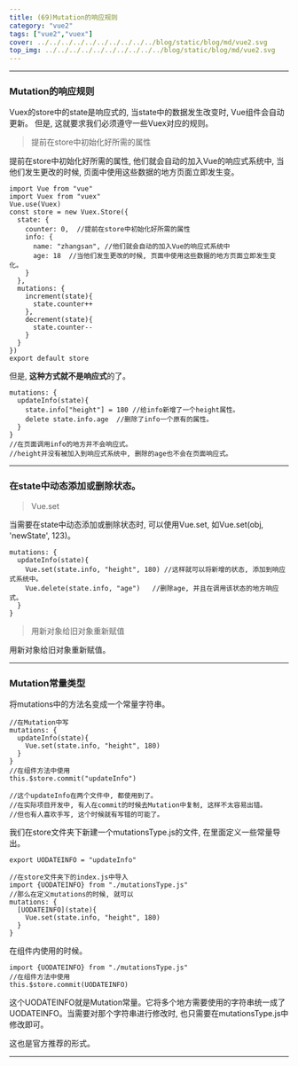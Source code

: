 ```yaml
---
title: (69)Mutation的响应规则
category: "vue2"
tags: ["vue2","vuex"]
cover: ../../../../../../../../../../blog/static/blog/md/vue2.svg
top_img: ../../../../../../../../../../blog/static/blog/md/vue2.svg
---
```


***

### Mutation的响应规则

Vuex的store中的state是响应式的, 当state中的数据发生改变时, Vue组件会自动更新。
但是, 这就要求我们必须遵守一些Vuex对应的规则。

> 提前在store中初始化好所需的属性

提前在store中初始化好所需的属性, 他们就会自动的加入Vue的响应式系统中, 当他们发生更改的时候, 页面中使用这些数据的地方页面立即发生变。

    import Vue from "vue"
    import Vuex from "vuex"
    Vue.use(Vuex)
    const store = new Vuex.Store({
      state: {
        counter: 0,  //提前在store中初始化好所需的属性
        info: {
          name: "zhangsan", //他们就会自动的加入Vue的响应式系统中
          age: 18  //当他们发生更改的时候, 页面中使用这些数据的地方页面立即发生变化。
        }
      },
      mutations: {
        increment(state){
          state.counter++
        },
        decrement(state){
          state.counter--
        }
      }
    })
    export default store


但是, **这种方式就不是响应式**的了。


    mutations: {
      updateInfo(state){
        state.info["height"] = 180 //给info新增了一个height属性。
        delete state.info.age  //删除了info一个原有的属性。
      }
    }
    //在页面调用info的地方并不会响应式。
    //height并没有被加入到响应式系统中, 删除的age也不会在页面响应式。


***

### 在state中动态添加或删除状态。

> Vue.set

当需要在state中动态添加或删除状态时, 可以使用Vue.set, 如Vue.set(obj, 'newState', 123)。


    mutations: {
      updateInfo(state){
        Vue.set(state.info, "height", 180) //这样就可以将新增的状态, 添加到响应式系统中。
        Vue.delete(state.info, "age")   //删除age, 并且在调用该状态的地方响应式。
      }
    }


> 用新对象给旧对象重新赋值

用新对象给旧对象重新赋值。

***

### Mutation常量类型

将mutations中的方法名变成一个常量字符串。

    //在Mutation中写
    mutations: {
      updateInfo(state){
        Vue.set(state.info, "height", 180)
      }
    }
    //在组件方法中使用
    this.$store.commit("updateInfo")
    
    //这个updateInfo在两个文件中, 都使用到了。
    //在实际项目开发中, 有人在commit的时候去Mutation中复制, 这样不太容易出错。
    //但也有人喜欢手写, 这个时候就有写错的可能了。


我们在store文件夹下新建一个mutationsType.js的文件, 在里面定义一些常量导出。


    export UODATEINFO = "updateInfo"
    
    //在store文件夹下的index.js中导入
    import {UODATEINFO} from "./mutationsType.js"
    //那么在定义mutations的时候, 就可以
    mutations: {
      [UODATEINFO](state){
        Vue.set(state.info, "height", 180)
      }
    }


在组件内使用的时候。

    import {UODATEINFO} from "./mutationsType.js"
    //在组件方法中使用
    this.$store.commit(UODATEINFO)


这个UODATEINFO就是Mutation常量。它将多个地方需要使用的字符串统一成了UODATEINFO。当需要对那个字符串进行修改时, 也只需要在mutationsType.js中修改即可。

这也是官方推荐的形式。

***
